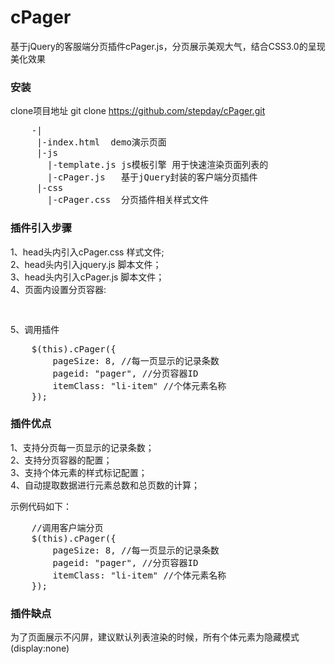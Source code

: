 # cPager
基于jQuery的客服端分页插件cPager.js，分页展示美观大气，结合CSS3.0的呈现美化效果

### 安装

clone项目地址
git clone https://github.com/stepday/cPager.git

<pre>
	-|
	 |-index.html  demo演示页面
	 |-js
	   |-template.js js模板引擎 用于快速渲染页面列表的
	   |-cPager.js   基于jQuery封装的客户端分页插件
	 |-css
	   |-cPager.css  分页插件相关样式文件
</pre>

### 插件引入步骤
1、head头内引入cPager.css 样式文件;<br/>
2、head头内引入jquery.js 脚本文件；<br/>
3、head头内引入cPager.js 脚本文件；<br/>
4、页面内设置分页容器:
<pre>
<div class="turn-page" id="pager"></div>
</pre>
5、调用插件
<pre>
	$(this).cPager({
        pageSize: 8, //每一页显示的记录条数
        pageid: "pager", //分页容器ID
        itemClass: "li-item" //个体元素名称
    });
</pre>

### 插件优点
1、支持分页每一页显示的记录条数；<br/>
2、支持分页容器的配置；<br/>
3、支持个体元素的样式标记配置；<br/>
4、自动提取数据进行元素总数和总页数的计算；

示例代码如下：
<pre>
	//调用客户端分页
    $(this).cPager({
        pageSize: 8, //每一页显示的记录条数
        pageid: "pager", //分页容器ID
        itemClass: "li-item" //个体元素名称
    });
</pre>

### 插件缺点
为了页面展示不闪屏，建议默认列表渲染的时候，所有个体元素为隐藏模式(display:none)

